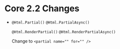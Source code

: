 
# Core 2.2 Changes

* ```@Html.Partial()```
  ```@Html.PartialAsync()```  
  
  ```@Html.RenderPartial()``` 
  ```@Html.RenderPartialAsync()```  
  
     Change to   ```<partial name="" for="" />```
